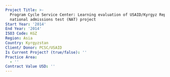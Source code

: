 ```yaml
---
Project Title: >-
  Program Cycle Service Center: Learning evaluation of USAID/Kyrgyz Republic's
  national admissions test (NAT) project
Start Year: '2014'
End Year: '2014'
ISO3 Code: KGZ
Region: Asia
Country: Kyrgyzstan
Client/ Donor: PCSC/USAID
Is Current Project? (true/false): ''
Practice Area:
  - ''
Contract Value USD: ''
---
```

